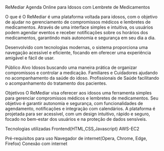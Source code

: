 ReMediar
Agenda Online para Idosos com Lembrete de Medicamentos

O que é
O ReMediar é uma plataforma voltada para idosos, com o objetivo de ajudar no gerenciamento de compromissos médicos e lembretes de medicamentos. Através de uma interface simples e intuitiva, os usuários podem agendar eventos e receber notificações sobre os horários dos medicamentos, garantindo mais autonomia e segurança em seu dia a dia.

Desenvolvido com tecnologias modernas, o sistema proporciona uma navegação acessível e eficiente, focando em oferecer uma experiência amigável e fácil de usar.

Público Alvo
Idosos buscando uma maneira prática de organizar compromissos e controlar a medicação. Familiares e Cuidadores ajudando no acompanhamento da saúde do idoso. Profissionais de Saúde facilitando o acompanhamento do tratamento dos pacientes.

Objetivos
O ReMediar visa oferecer aos idosos uma ferramenta simples para gerenciar compromissos médicos e lembretes de medicamentos. Seu objetivo é garantir autonomia e segurança, com funcionalidades de agendamento, notificações e integração com calendários. A plataforma é projetada para ser acessível, com um design intuitivo, rápido e seguro, focado no bem-estar dos usuários e na proteção de dados sensíveis.

Tecnologias utilizadas
Frontend(HTML,CSS,Javascript) AWS-EC2

Pré-requisitos para uso
Navegador de internet(Opera, Chrome, Edge, Firefox) Conexão com internet
